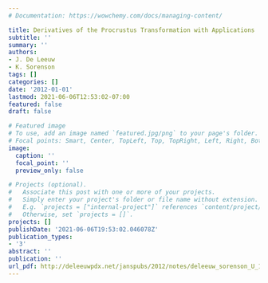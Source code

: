 ```yaml
---
# Documentation: https://wowchemy.com/docs/managing-content/

title: Derivatives of the Procrustus Transformation with Applications
subtitle: ''
summary: ''
authors:
- J. De Leeuw
- K. Sorenson
tags: []
categories: []
date: '2012-01-01'
lastmod: 2021-06-06T12:53:02-07:00
featured: false
draft: false

# Featured image
# To use, add an image named `featured.jpg/png` to your page's folder.
# Focal points: Smart, Center, TopLeft, Top, TopRight, Left, Right, BottomLeft, Bottom, BottomRight.
image:
  caption: ''
  focal_point: ''
  preview_only: false

# Projects (optional).
#   Associate this post with one or more of your projects.
#   Simply enter your project's folder or file name without extension.
#   E.g. `projects = ["internal-project"]` references `content/project/deep-learning/index.md`.
#   Otherwise, set `projects = []`.
projects: []
publishDate: '2021-06-06T19:53:02.046078Z'
publication_types:
- '3'
abstract: ''
publication: ''
url_pdf: http://deleeuwpdx.net/janspubs/2012/notes/deleeuw_sorenson_U_12b.pdf
---
```


